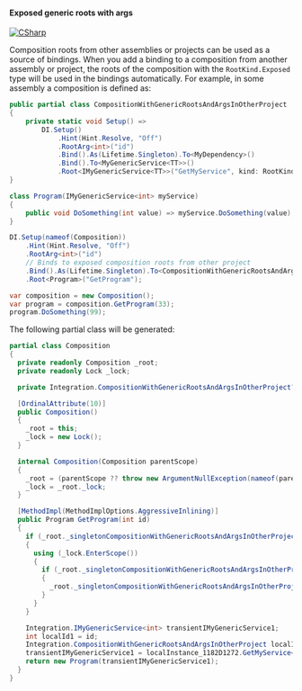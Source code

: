 #### Exposed generic roots with args

[![CSharp](https://img.shields.io/badge/C%23-code-blue.svg)](../tests/Pure.DI.UsageTests/Advanced/ExposedGenericRootsWithArgsScenario.cs)

Composition roots from other assemblies or projects can be used as a source of bindings. When you add a binding to a composition from another assembly or project, the roots of the composition with the `RootKind.Exposed` type will be used in the bindings automatically. For example, in some assembly a composition is defined as:
```c#
public partial class CompositionWithGenericRootsAndArgsInOtherProject
{
    private static void Setup() =>
        DI.Setup()
            .Hint(Hint.Resolve, "Off")
            .RootArg<int>("id")
            .Bind().As(Lifetime.Singleton).To<MyDependency>()
            .Bind().To<MyGenericService<TT>>()
            .Root<IMyGenericService<TT>>("GetMyService", kind: RootKinds.Exposed);
}
```


```c#
class Program(IMyGenericService<int> myService)
{
    public void DoSomething(int value) => myService.DoSomething(value);
}

DI.Setup(nameof(Composition))
    .Hint(Hint.Resolve, "Off")
    .RootArg<int>("id")
    // Binds to exposed composition roots from other project
    .Bind().As(Lifetime.Singleton).To<CompositionWithGenericRootsAndArgsInOtherProject>()
    .Root<Program>("GetProgram");

var composition = new Composition();
var program = composition.GetProgram(33);
program.DoSomething(99);
```

The following partial class will be generated:

```c#
partial class Composition
{
  private readonly Composition _root;
  private readonly Lock _lock;

  private Integration.CompositionWithGenericRootsAndArgsInOtherProject? _singletonCompositionWithGenericRootsAndArgsInOtherProject44;

  [OrdinalAttribute(10)]
  public Composition()
  {
    _root = this;
    _lock = new Lock();
  }

  internal Composition(Composition parentScope)
  {
    _root = (parentScope ?? throw new ArgumentNullException(nameof(parentScope)))._root;
    _lock = _root._lock;
  }

  [MethodImpl(MethodImplOptions.AggressiveInlining)]
  public Program GetProgram(int id)
  {
    if (_root._singletonCompositionWithGenericRootsAndArgsInOtherProject44 is null)
    {
      using (_lock.EnterScope())
      {
        if (_root._singletonCompositionWithGenericRootsAndArgsInOtherProject44 is null)
        {
          _root._singletonCompositionWithGenericRootsAndArgsInOtherProject44 = new Integration.CompositionWithGenericRootsAndArgsInOtherProject();
        }
      }
    }

    Integration.IMyGenericService<int> transientIMyGenericService1;
    int localId1 = id;
    Integration.CompositionWithGenericRootsAndArgsInOtherProject localInstance_1182D1272 = _root._singletonCompositionWithGenericRootsAndArgsInOtherProject44!;
    transientIMyGenericService1 = localInstance_1182D1272.GetMyService<int>(localId1);
    return new Program(transientIMyGenericService1);
  }
}
```


